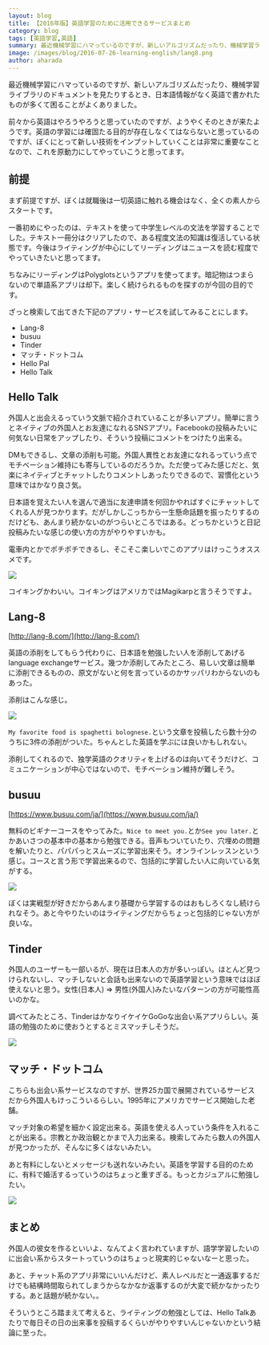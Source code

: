 ```yaml
---
layout: blog
title: 【2016年版】英語学習のために活用できるサービスまとめ
category: blog
tags: [英語学習,英語]  
summary: 最近機械学習にハマっているのですが、新しいアルゴリズムだったり、機械学習ライブラリのドキュメントを見たりするとき、
image: /images/blog/2016-07-26-learning-english/lang8.png
author: aharada
---
```


最近機械学習にハマっているのですが、新しいアルゴリズムだったり、機械学習ライブラリのドキュメントを見たりするとき、日本語情報がなく英語で書かれたものが多くて困ることがよくありました。

前々から英語はやろうやろうと思っていたのですが、ようやくそのときが来たようです。英語の学習には確固たる目的が存在しなくてはならないと思っているのですが、ぼくにとって新しい技術をインプットしていくことは非常に重要なことなので、これを原動力にしてやっていこうと思ってます。

## 前提

まず前提ですが、ぼくは就職後は一切英語に触れる機会はなく、全くの素人からスタートです。

一番初めにやったのは、テキストを使って中学生レベルの文法を学習することでした。テキスト一冊分はクリアしたので、ある程度文法の知識は復活している状態です。今後はライティングが中心にしてリーディングはニュースを読む程度でやっていきたいと思ってます。

ちなみにリーディングはPolyglotsというアプリを使ってます。暗記物はつまらないので単語系アプリは却下。楽しく続けられるものを探すのが今回の目的です。

ざっと検索して出てきた下記のアプリ・サービスを試してみることにします。

- Lang-8
- busuu
- Tinder
- マッチ・ドットコム
- Hello Pal
- Hello Talk

## Hello Talk
外国人と出会えるっていう文脈で紹介されていることが多いアプリ。簡単に言うとネイティブの外国人とお友達になれるSNSアプリ。Facebookの投稿みたいに何気ない日常をアップしたり、そういう投稿にコメントをつけたり出来る。

DMもできるし、文章の添削も可能。外国人異性とお友達になれるっていう点でモチベーション維持にも寄与しているのだろうか。ただ使ってみた感じだと、気楽にネイティブとチャットしたりコメントしあったりできるので、習慣化という意味ではかなり良さ気。

日本語を覚えたい人を選んで適当に友達申請を何回かやればすぐにチャットしてくれる人が見つかります。だがしかしこっちから一生懸命話題を振ったりするのだけども、あんまり続かないのがつらいところではある。どっちかというと日記投稿みたいな感じの使い方の方がやりやすいかも。

電車内とかでポチポチできるし、そこそこ楽しいでこのアプリはけっこうオススメです。

![](../images/blog/2016-07-26-learning-english/hello_talk.png)

コイキングかわいい。コイキングはアメリカではMagikarpと言うそうですよ。

## Lang-8

[http://lang-8.com/](http://lang-8.com/)

英語の添削をしてもらう代わりに、日本語を勉強したい人を添削してあげるlanguage exchangeサービス。幾つか添削してみたところ、易しい文章は簡単に添削できるものの、原文がないと何を言っているのかサッパリわからないのもあった。

添削はこんな感じ。

![](../images/blog/2016-07-26-learning-english/lang8.png)

`My favorite food is spaghetti bolognese.`という文章を投稿したら数十分のうちに3件の添削がついた。ちゃんとした英語を学ぶには良いかもしれない。

添削してくれるので、独学英語のクオリティを上げるのは向いてそうだけど、コミュニケーションが中心ではないので、モチベーション維持が難しそう。

## busuu

[https://www.busuu.com/ja/](https://www.busuu.com/ja/)

無料のビギナーコースをやってみた。`Nice to meet you.`とか`See you later.`とかあいさつの基本中の基本から勉強できる。音声もついていたり、穴埋めの問題を解いたりと、パパパっとスムーズに学習出来そう。オンラインレッスンという感じ。コースと言う形で学習出来るので、包括的に学習したい人に向いている気がする。

![](../images/blog/2016-07-26-learning-english/busuu.png)

ぼくは実戦型が好きだからあんまり基礎から学習するのはおもしろくなし続けられなそう。あと今やりたいのはライティングだからちょっと包括的じゃない方が良いな。

## Tinder
外国人のユーザーも一部いるが、現在は日本人の方が多いっぽい。ほとんど見つけられないし、マッチしないと会話も出来ないので英語学習という意味ではほぼ使えないと思う。女性(日本人) => 男性(外国人)みたいなパターンの方が可能性高いのかな。

調べてみたところ、TinderはかなりイケイケGoGoな出会い系アプリらしい。英語の勉強のために使おうとするとミスマッチしそうだ。

![](../images/blog/2016-07-26-learning-english/tinder.png)

## マッチ・ドットコム
こちらも出会い系サービスなのですが、世界25カ国で展開されているサービスだから外国人もけっこういるらしい。1995年にアメリカでサービス開始した老舗。

マッチ対象の希望を細かく設定出来る。英語を使える人っていう条件を入れることが出来る。宗教とか政治観とかまで入力出来る。検索してみたら数人の外国人が見つかったが、そんなに多くはないみたい。

あと有料にしないとメッセージも送れないみたい。英語を学習する目的のために、有料で婚活するっていうのはちょっと重すぎる。もっとカジュアルに勉強したい。

![](../images/blog/2016-07-26-learning-english/match_com.png)

## まとめ
外国人の彼女を作るといいよ、なんてよく言われていますが、語学学習したいのに出会い系からスタートっていうのはちょっと現実的じゃないなーと思った。

あと、チャット系のアプリ非常にいいんだけど、素人レベルだと一通返事するだけでも結構時間取られてしまうからなかなか返事するのが大変で続かなかったりする。あと話題が続かない。。

そういうところ踏まえて考えると、ライティングの勉強としては、Hello Talkあたりで毎日その日の出来事を投稿するくらいがやりやすいんじゃないかという結論に至った。
